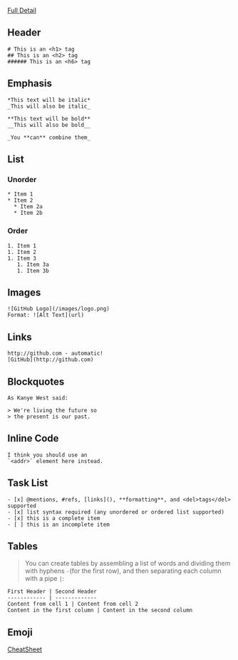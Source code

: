 [Full Detail](https://github.com/adam-p/markdown-here/wiki/Markdown-Cheatsheet#code)

## Header
```
# This is an <h1> tag
## This is an <h2> tag
###### This is an <h6> tag 
```
## Emphasis
```
*This text will be italic*
_This will also be italic_

**This text will be bold**
__This will also be bold__

_You **can** combine them_
```
## List
### Unorder
```
* Item 1
* Item 2
  * Item 2a
  * Item 2b
```
### Order
```
1. Item 1
1. Item 2
1. Item 3
   1. Item 3a
   1. Item 3b
```
## Images
```
![GitHub Logo](/images/logo.png)
Format: ![Alt Text](url)
```
## Links
```
http://github.com - automatic!
[GitHub](http://github.com)
```
## Blockquotes
```
As Kanye West said:

> We're living the future so
> the present is our past.
```
## Inline Code
```
I think you should use an
`<addr>` element here instead.
```
## Task List
```
- [x] @mentions, #refs, [links](), **formatting**, and <del>tags</del> supported
- [x] list syntax required (any unordered or ordered list supported)
- [x] this is a complete item
- [ ] this is an incomplete item
```
## Tables
> You can create tables by assembling a list of words and dividing them with hyphens `-`(for the first row), and then separating each column with a pipe `|`:
```
First Header | Second Header
------------ | -------------
Content from cell 1 | Content from cell 2
Content in the first column | Content in the second column
```

## Emoji

[CheatSheet](https://github.com/ikatyang/emoji-cheat-sheet/blob/master/README.md)
